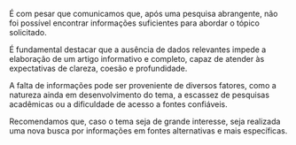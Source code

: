 É com pesar que comunicamos que, após uma pesquisa abrangente, não foi possível encontrar informações suficientes para abordar o tópico solicitado. 

É fundamental destacar que a ausência de dados relevantes impede a elaboração de um artigo informativo e completo, capaz de atender às expectativas de clareza, coesão e profundidade.


A falta de informações pode ser proveniente de diversos fatores, como a natureza ainda em desenvolvimento do tema, a escassez de pesquisas acadêmicas ou a dificuldade de acesso a fontes confiáveis.


Recomendamos que, caso o tema seja de grande interesse, seja realizada uma nova busca por informações em fontes alternativas e mais específicas.